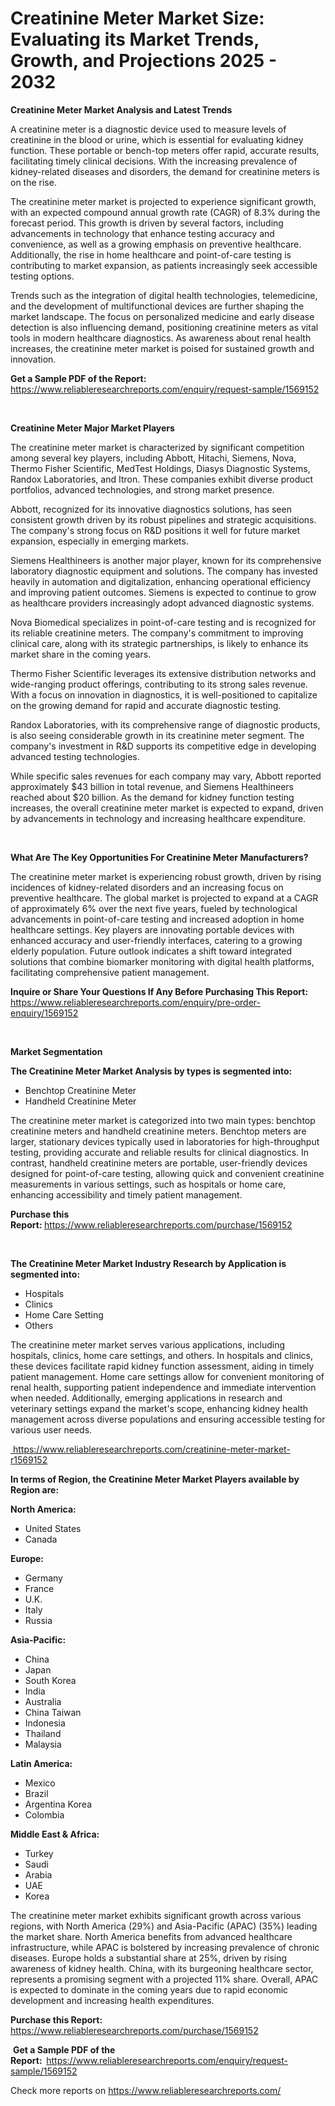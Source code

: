 <p><h1>Creatinine Meter Market Size: Evaluating its Market Trends, Growth, and Projections 2025 - 2032</h1></p><p><strong>Creatinine Meter Market Analysis and Latest Trends</strong></p>
<p><p>A creatinine meter is a diagnostic device used to measure levels of creatinine in the blood or urine, which is essential for evaluating kidney function. These portable or bench-top meters offer rapid, accurate results, facilitating timely clinical decisions. With the increasing prevalence of kidney-related diseases and disorders, the demand for creatinine meters is on the rise.</p><p>The creatinine meter market is projected to experience significant growth, with an expected compound annual growth rate (CAGR) of 8.3% during the forecast period. This growth is driven by several factors, including advancements in technology that enhance testing accuracy and convenience, as well as a growing emphasis on preventive healthcare. Additionally, the rise in home healthcare and point-of-care testing is contributing to market expansion, as patients increasingly seek accessible testing options.</p><p>Trends such as the integration of digital health technologies, telemedicine, and the development of multifunctional devices are further shaping the market landscape. The focus on personalized medicine and early disease detection is also influencing demand, positioning creatinine meters as vital tools in modern healthcare diagnostics. As awareness about renal health increases, the creatinine meter market is poised for sustained growth and innovation.</p></p>
<p><strong>Get a Sample PDF of the Report:&nbsp;</strong> <a href="https://www.reliableresearchreports.com/enquiry/request-sample/1569152?utm_campaign=2042&utm_medium=2&utm_source=Github&utm_content=ia&utm_term=03032025&utm_id=creatinine-meter">https://www.reliableresearchreports.com/enquiry/request-sample/1569152</a></p>
<p>&nbsp;</p>
<p><strong>Creatinine Meter Major Market Players</strong></p>
<p><p>The creatinine meter market is characterized by significant competition among several key players, including Abbott, Hitachi, Siemens, Nova, Thermo Fisher Scientific, MedTest Holdings, Diasys Diagnostic Systems, Randox Laboratories, and Itron. These companies exhibit diverse product portfolios, advanced technologies, and strong market presence.</p><p>Abbott, recognized for its innovative diagnostics solutions, has seen consistent growth driven by its robust pipelines and strategic acquisitions. The company's strong focus on R&D positions it well for future market expansion, especially in emerging markets.</p><p>Siemens Healthineers is another major player, known for its comprehensive laboratory diagnostic equipment and solutions. The company has invested heavily in automation and digitalization, enhancing operational efficiency and improving patient outcomes. Siemens is expected to continue to grow as healthcare providers increasingly adopt advanced diagnostic systems.</p><p>Nova Biomedical specializes in point-of-care testing and is recognized for its reliable creatinine meters. The company's commitment to improving clinical care, along with its strategic partnerships, is likely to enhance its market share in the coming years.</p><p>Thermo Fisher Scientific leverages its extensive distribution networks and wide-ranging product offerings, contributing to its strong sales revenue. With a focus on innovation in diagnostics, it is well-positioned to capitalize on the growing demand for rapid and accurate diagnostic testing.</p><p>Randox Laboratories, with its comprehensive range of diagnostic products, is also seeing considerable growth in its creatinine meter segment. The company's investment in R&D supports its competitive edge in developing advanced testing technologies.</p><p>While specific sales revenues for each company may vary, Abbott reported approximately $43 billion in total revenue, and Siemens Healthineers reached about $20 billion. As the demand for kidney function testing increases, the overall creatinine meter market is expected to expand, driven by advancements in technology and increasing healthcare expenditure.</p></p>
<p>&nbsp;</p>
<p><strong>What Are The Key Opportunities For Creatinine Meter Manufacturers?</strong></p>
<p><p>The creatinine meter market is experiencing robust growth, driven by rising incidences of kidney-related disorders and an increasing focus on preventive healthcare. The global market is projected to expand at a CAGR of approximately 6% over the next five years, fueled by technological advancements in point-of-care testing and increased adoption in home healthcare settings. Key players are innovating portable devices with enhanced accuracy and user-friendly interfaces, catering to a growing elderly population. Future outlook indicates a shift toward integrated solutions that combine biomarker monitoring with digital health platforms, facilitating comprehensive patient management.</p></p>
<p><strong>Inquire or Share Your Questions If Any Before Purchasing This Report:</strong> <a href="https://www.reliableresearchreports.com/enquiry/pre-order-enquiry/1569152?utm_campaign=2042&utm_medium=2&utm_source=Github&utm_content=ia&utm_term=03032025&utm_id=creatinine-meter">https://www.reliableresearchreports.com/enquiry/pre-order-enquiry/1569152</a></p>
<p>&nbsp;</p>
<p><strong>Market Segmentation</strong></p>
<p><strong>The Creatinine Meter Market Analysis by types is segmented into:</strong></p>
<p><ul><li>Benchtop Creatinine Meter</li><li>Handheld Creatinine Meter</li></ul></p>
<p><p>The creatinine meter market is categorized into two main types: benchtop creatinine meters and handheld creatinine meters. Benchtop meters are larger, stationary devices typically used in laboratories for high-throughput testing, providing accurate and reliable results for clinical diagnostics. In contrast, handheld creatinine meters are portable, user-friendly devices designed for point-of-care testing, allowing quick and convenient creatinine measurements in various settings, such as hospitals or home care, enhancing accessibility and timely patient management.</p></p>
<p><strong>Purchase this Report:&nbsp;</strong><a href="https://www.reliableresearchreports.com/purchase/1569152?utm_campaign=2042&utm_medium=2&utm_source=Github&utm_content=ia&utm_term=03032025&utm_id=creatinine-meter">https://www.reliableresearchreports.com/purchase/1569152</a></p>
<p>&nbsp;</p>
<p><strong>The Creatinine Meter Market Industry Research by Application is segmented into:</strong></p>
<p><ul><li>Hospitals</li><li>Clinics</li><li>Home Care Setting</li><li>Others</li></ul></p>
<p><p>The creatinine meter market serves various applications, including hospitals, clinics, home care settings, and others. In hospitals and clinics, these devices facilitate rapid kidney function assessment, aiding in timely patient management. Home care settings allow for convenient monitoring of renal health, supporting patient independence and immediate intervention when needed. Additionally, emerging applications in research and veterinary settings expand the market's scope, enhancing kidney health management across diverse populations and ensuring accessible testing for various user needs.</p></p>
<p><a href="https://www.reliableresearchreports.com/creatinine-meter-market-r1569152?utm_campaign=2042&utm_medium=2&utm_source=Github&utm_content=ia&utm_term=03032025&utm_id=creatinine-meter">&nbsp;https://www.reliableresearchreports.com/creatinine-meter-market-r1569152</a></p>
<p><strong>In terms of Region, the Creatinine Meter Market Players available by Region are:</strong></p>
<p>
    <p> <strong> North America: </strong>
        <ul>
            <li>United States</li>
            <li>Canada</li>
        </ul>
        </p> 
    <p> <strong> Europe: </strong>
        <ul>
            <li>Germany</li>
            <li>France</li>
            <li>U.K.</li>
            <li>Italy</li>
            <li>Russia</li>
        </ul>
        </p> 
    <p> <strong> Asia-Pacific: </strong>
        <ul>
            <li>China</li>
            <li>Japan</li>
            <li>South Korea</li>
            <li>India</li>
            <li>Australia</li>
            <li>China Taiwan</li>
            <li>Indonesia</li>
            <li>Thailand</li>
            <li>Malaysia</li>
        </ul>
        </p> 
    <p> <strong> Latin America: </strong>
        <ul>
            <li>Mexico</li>
            <li>Brazil</li>
            <li>Argentina Korea</li>
            <li>Colombia</li>
        </ul>
        </p> 
    <p> <strong> Middle East & Africa: </strong>
        <ul>
            <li>Turkey</li>
            <li>Saudi</li>
            <li>Arabia</li>
            <li>UAE</li>
            <li>Korea</li>
        </ul>
    </p>
    </p>
<p><p>The creatinine meter market exhibits significant growth across various regions, with North America (29%) and Asia-Pacific (APAC) (35%) leading the market share. North America benefits from advanced healthcare infrastructure, while APAC is bolstered by increasing prevalence of chronic diseases. Europe holds a substantial share at 25%, driven by rising awareness of kidney health. China, with its burgeoning healthcare sector, represents a promising segment with a projected 11% share. Overall, APAC is expected to dominate in the coming years due to rapid economic development and increasing health expenditures.</p></p>
<p><strong>Purchase this Report: </strong><a href="https://www.reliableresearchreports.com/purchase/1569152?utm_campaign=2042&utm_medium=2&utm_source=Github&utm_content=ia&utm_term=03032025&utm_id=creatinine-meter">https://www.reliableresearchreports.com/purchase/1569152</a></p>
<p>&nbsp;<strong>Get a Sample PDF of the Report:&nbsp;&nbsp;</strong><a href="https://www.reliableresearchreports.com/enquiry/request-sample/1569152?utm_campaign=2042&utm_medium=2&utm_source=Github&utm_content=ia&utm_term=03032025&utm_id=creatinine-meter">https://www.reliableresearchreports.com/enquiry/request-sample/1569152</a></p>
<p><strong></strong></p>
<p>Check more reports on <a href="https://www.reliableresearchreports.com/?utm_campaign=2042&utm_medium=2&utm_source=Github&utm_content=ia&utm_term=03032025&utm_id=creatinine-meter">https://www.reliableresearchreports.com/</a></p>